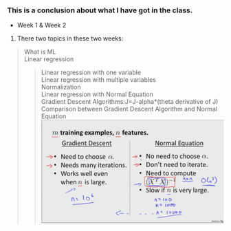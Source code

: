 ### This is a conclusion about what I have got in the class.

* Week 1 & Week 2

1. There two topics in these two weeks:<br>
 >What is ML<br>
 >Linear regression<br>
 >>Linear regression with one variable<br>
 >>Linear regression with multiple variables<br>
 >>Normalization<br>
 >>Linear regression with Normal Equation<br>
 >>Gradient Descent Algorithms:J=J-alpha*(theta derivative of J)<br>
 >>Comparison between Gradient Descent Algorithm and Normal Equation<br>
![](https://github.com/edonyM/pyexer/blob/master/ml/andrewNg/pic/comparedtwoalg.PNG)<br>
